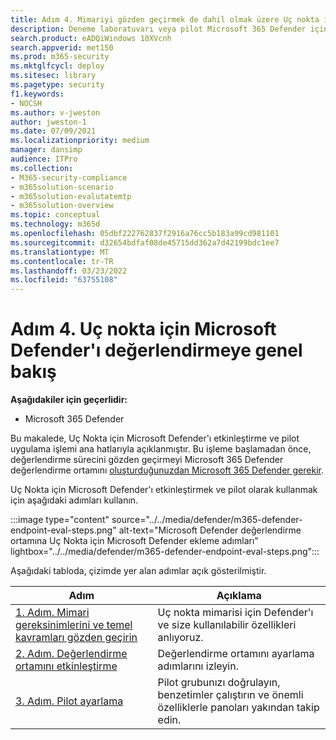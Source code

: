 ```yaml
---
title: Adım 4. Mimariyi gözden geçirmek de dahil olmak üzere Uç nokta için Microsoft Defender'ı genel bakış değerlendirme
description: Deneme laboratuvarı veya pilot Microsoft 365 Defender için ayarlama adımları. Güvenlik çözümünün, kuruluşta cihazları, kimlikleri, verileri ve uygulamaları korumak üzere nasıl tasarlanarak tasarlanarak tasarlan olduğunu test edin ve deneyim edin.
search.product: eADQiWindows 10XVcnh
search.appverid: met150
ms.prod: m365-security
ms.mktglfcycl: deploy
ms.sitesec: library
ms.pagetype: security
f1.keywords:
- NOCSH
ms.author: v-jweston
author: jweston-1
ms.date: 07/09/2021
ms.localizationpriority: medium
manager: dansimp
audience: ITPro
ms.collection:
- M365-security-compliance
- m365solution-scenario
- m365solution-evalutatemtp
- m365solution-overview
ms.topic: conceptual
ms.technology: m365d
ms.openlocfilehash: 05dbf222762837f2916a76cc5b183a99cd981101
ms.sourcegitcommit: d32654bdfaf08de45715dd362a7d42199bdc1ee7
ms.translationtype: MT
ms.contentlocale: tr-TR
ms.lasthandoff: 03/23/2022
ms.locfileid: "63755108"
---
```

# <a name="step-4-evaluate-microsoft-defender-for-endpoint-overview"></a>Adım 4. Uç nokta için Microsoft Defender'ı değerlendirmeye genel bakış

**Aşağıdakiler için geçerlidir:**

- Microsoft 365 Defender


Bu makalede, Uç Nokta için Microsoft Defender'ı etkinleştirme ve pilot uygulama işlemi ana hatlarıyla açıklanmıştır. Bu işleme başlamadan önce, değerlendirme sürecini gözden geçirmeyi Microsoft 365 Defender değerlendirme ortamını [oluşturduğunuzdan Microsoft 365 Defender gerekir](eval-create-eval-environment.md).[](eval-overview.md) 
<br>

Uç Nokta için Microsoft Defender'ı etkinleştirmek ve pilot olarak kullanmak için aşağıdaki adımları kullanın.

:::image type="content" source="../../media/defender/m365-defender-endpoint-eval-steps.png" alt-text="Microsoft Defender değerlendirme ortamına Uç Nokta için Microsoft Defender ekleme adımları" lightbox="../../media/defender/m365-defender-endpoint-eval-steps.png":::


Aşağıdaki tabloda, çizimde yer alan adımlar açık gösterilmiştir.

 |Adım   |Açıklama
|---------|---------|
| [1. Adım. Mimari gereksinimlerini ve temel kavramları gözden geçirin](eval-defender-endpoint-architecture.md)    | Uç nokta mimarisi için Defender'ı ve size kullanılabilir özellikleri anlıyoruz.       |
|[2. Adım. Değerlendirme ortamını etkinleştirme](eval-defender-endpoint-enable-eval.md)     |   Değerlendirme ortamını ayarlama adımlarını izleyin.      |
|[3. Adım. Pilot ayarlama ](eval-defender-endpoint-pilot.md)    |    Pilot grubunızı doğrulayın, benzetimler çalıştırın ve önemli özelliklerle panoları yakından takip edin. |
